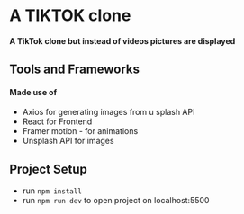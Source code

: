 # A TIKTOK clone 
#### A TikTok clone but instead of videos  pictures are displayed
## Tools and Frameworks 
#### Made use of
 * Axios for generating images from u splash API
 * React for Frontend
 * Framer motion - for animations
 * Unsplash API for images
## Project Setup
* run ```npm install```
* run ```npm run dev``` to open project on localhost:5500